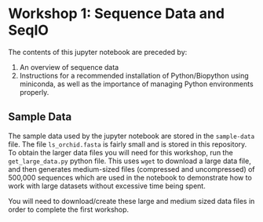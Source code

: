 # Workshop 1: Sequence Data and SeqIO

The contents of this jupyter notebook are preceded by:

1. An overview of sequence data
2. Instructions for a recommended installation of Python/Biopython using miniconda, as well as the importance of managing Python environments properly.

## Sample Data

The sample data used by the jupyter notebook are stored in the `sample-data` file. The file `ls_orchid.fasta` is fairly small and is stored in this repository. To obtain the larger data files you will need for this workshop, run the `get_large_data.py` python file. This uses `wget` to download a large data file, and then generates medium-sized files (compressed and uncompressed) of 500,000 sequences which are used in the notebook to demonstrate how to work with large datasets without excessive time being spent.

You will need to download/create these large and medium sized data files in order to complete the first workshop.
